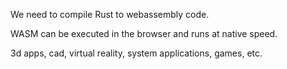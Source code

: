 We need to compile Rust to webassembly code.

WASM can be executed in the browser and runs at native speed.

3d apps, cad, virtual reality, system applications, games, etc.

